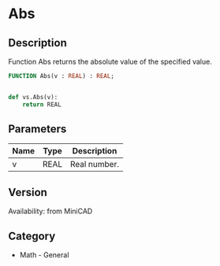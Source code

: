 # Abs

## Description
Function Abs returns the absolute value of the specified value.

```pascal
FUNCTION Abs(v : REAL) : REAL;
```

```python

def vs.Abs(v):
    return REAL
```

## Parameters
|Name|Type|Description|
|---|---|---|
|v|REAL|Real number.|

## Version
Availability: from MiniCAD
## Category
* Math - General

